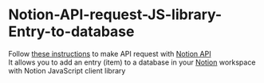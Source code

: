 #  Notion-API-request-JS-library-Entry-to-database
Follow <a href="https://developers.notion.com/docs/getting-started">these instructions</a> to make API request with <a href="https://developers.notion.com/">Notion API</a><br> 
It allows you to add an entry (item) to a database in your <a href="https://www.notion.so/">Notion</a> workspace with Notion JavaScript client library<br>

